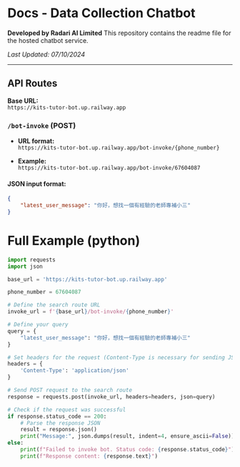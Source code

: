 # Docs - Data Collection Chatbot
**Developed by Radari AI Limited**
This repository contains the readme file for the hosted chatbot service.


_Last Updated: 07/10/2024_

---

## API Routes

**Base URL:**  
`https://kits-tutor-bot.up.railway.app`

### `/bot-invoke` (POST)

- **URL format:**  
  `https://kits-tutor-bot.up.railway.app/bot-invoke/{phone_number}`

- **Example:**  
  `https://kits-tutor-bot.up.railway.app/bot-invoke/67604087`

#### JSON input format:
```json
{
    "latest_user_message": "你好，想找一個有經驗的老師專補小三"
}
```

# Full Example (python)
```python
import requests
import json

base_url = 'https://kits-tutor-bot.up.railway.app'

phone_number = 67604087

# Define the search route URL
invoke_url = f'{base_url}/bot-invoke/{phone_number}'

# Define your query
query = {
    "latest_user_message": "你好，想找一個有經驗的老師專補小三"
}

# Set headers for the request (Content-Type is necessary for sending JSON)
headers = {
    'Content-Type': 'application/json'
}

# Send POST request to the search route
response = requests.post(invoke_url, headers=headers, json=query)

# Check if the request was successful
if response.status_code == 200:
    # Parse the response JSON
    result = response.json()
    print("Message:", json.dumps(result, indent=4, ensure_ascii=False))
else:
    print(f"Failed to invoke bot. Status code: {response.status_code}")
    print(f"Response content: {response.text}")

```
